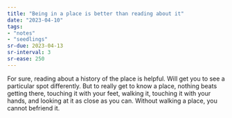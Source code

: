 ```yaml
---
title: "Being in a place is better than reading about it"
date: "2023-04-10"
tags:
- "notes"
- "seedlings"
sr-due: 2023-04-13
sr-interval: 3
sr-ease: 250
---
```


For sure, reading about a history of the place is helpful. Will get you to see a particular spot differently. But to really get to know a place, nothing beats getting there, touching it with your feet, walking it, touching it with your hands, and looking at it as close as you can. Without walking a place, you cannot befriend it.